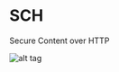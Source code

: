 # SCH
Secure Content over HTTP

![alt tag](https://github.com/D35m0nd142/SCH/blob/master/diagram.png)
